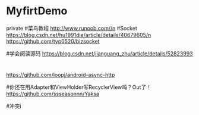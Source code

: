 # MyfirtDemo
private
#菜鸟教程
http://www.runoob.com//n
#Socket
https://blog.csdn.net/hu1991die/article/details/40679605/n
https://github.com/typ0520/bizsocket

#学会阅读源码
https://blog.csdn.net/jianguang_zhu/article/details/52823993

#
https://github.com/loopj/android-async-http

#你还在用Adapter和ViewHolder写RecyclerView吗？Out了！
https://github.com/ssseasonnn/Yaksa

#冲突i
